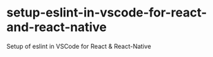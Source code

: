 # setup-eslint-in-vscode-for-react-and-react-native
Setup of eslint in VSCode for React &amp; React-Native
